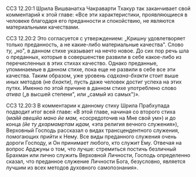 ССЗ 12.20:1	Шрила Вишванатха Чакраварти Тхакур так заканчивает свой комментарий к этой главе: «Все эти характеристики, проявляющиеся в человеке благодаря его преданности и спокойствию, не являются материальными качествами.

ССЗ 12.20:2	Это согласуется с утверждением: „Кришну удовлетворяет только преданность, а не какие-либо материальные качества". Слово _ту,_ „но", в данном стихе указывает на нечто новое. До сих пор речь шла о преданных, которые в совершенстве развили в себе какое-либо из перечисленных в этих стихах качество. Однако преданные, упоминаемые в данном стихе, пока еще не развили в себе все эти качества. Таким образом, уже уровень _садхана-бхакти_ стоит выше иных методов (не _бхакти),_ пусть даже человек достиг успеха на этих путях. Именно по этой причине в данном стихе употреблено слово _атива_ („в высшей степени", или „самый из самых")».

ССЗ 12.20:3	В комментарии к данному стиху Шрила Прабхупада подводит итог всей главе: «В этой главе, начиная со второго стиха (_майй авешйа мано йе мам,_ «сосредоточив на Мне свой ум») и до конца _(йе ту дхармамртам идам,_ «эта религия вечного служения»), Верховный Господь рассказал о видах трансцендентного служения, помогающих прийти к Нему. Все виды преданного служения очень дороги Господу, и Он принимает любого, кто служит Ему. Отвечая на вопрос Арджуны о том, что лучше: стремиться постичь безличный Брахман или лично служить Верховной Личности, Господь определенно сказал, что преданное служение Личности Бога, безусловно, является лучшим из всех методов духовного самопознания».